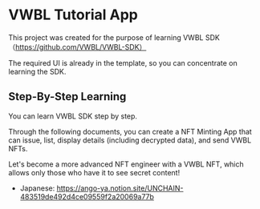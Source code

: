 # VWBL Tutorial App 　

This project was created for the purpose of learning VWBL SDK（https://github.com/VWBL/VWBL-SDK）

The required UI is already in the template, so you can concentrate on learning the SDK.

## Step-By-Step Learning

You can learn VWBL SDK step by step.

Through the following documents, you can create a NFT Minting App that can issue, list, display details (including decrypted data), and send VWBL NFTs.

Let's become a more advanced NFT engineer with a VWBL NFT, which allows only those who have it to see secret content!

- Japanese: https://ango-ya.notion.site/UNCHAIN-483519de492d4ce09559f2a20069a77b
